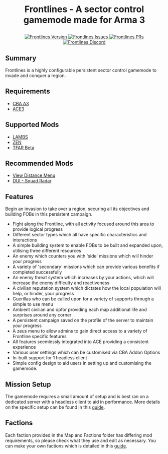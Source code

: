 # <p align="center">Frontlines - A sector control gamemode made for Arma 3</p>

<p align="center">
    <a href="https://github.com/DomT602/Frontlines/releases/latest">
        <img src="https://img.shields.io/github/v/release/DomT602/Frontlines" alt="Frontlines Version">
    </a>
    <a href="https://github.com/DomT602/Frontlines/issues">
        <img src="https://img.shields.io/github/issues/DomT602/Frontlines" alt="Frontlines Issues">
    </a>
    <a href="https://github.com/DomT602/Frontlines/pulls">
        <img src="https://img.shields.io/github/issues-pr/DomT602/Frontlines" alt="Frontlines PRs">
    </a>
    <a href="https://discord.gg/82tAKdsT79">
        <img src="https://img.shields.io/discord/908047463141761036" alt="Frontlines Discord">
    </a>
</p>

## Summary
Frontlines is a highly configurable persistent sector control gamemode to invade and conquer a region.

## Requirements
- <a href="https://steamcommunity.com/workshop/filedetails/?id=450814997">CBA A3</a>
- <a href="https://steamcommunity.com/workshop/filedetails/?id=463939057">ACE3</a>

## Supported Mods
- <a href="https://steamcommunity.com/sharedfiles/filedetails/?id=1858075458">LAMBS</a>
- <a href="https://steamcommunity.com/sharedfiles/filedetails/?id=1779063631">ZEN</a>
- <a href="https://steamcommunity.com/sharedfiles/filedetails/?id=894678801">TFAR Beta</a>

## Recommended Mods
- <a href="https://steamcommunity.com/sharedfiles/filedetails/?id=2512672547">View Distance Menu</a>
- <a href="https://steamcommunity.com/sharedfiles/filedetails/?id=1638341685">DUI - Squad Radar</a>

## Features
Begin an invasion to take over a region, securing all its objectives and building FOBs in this persistent campaign.
- Fight along the Frontline, with all activity focused around this area to provide logical progress
- Different sector types which all have specific characteristics and interactions
- A simple building system to enable FOBs to be built and expanded upon, utilising three different resources
- An enemy which counters you with 'side' missions which will hinder your progress
- A variety of 'secondary' missions which can provide various benefits if completed successfully
- An enemy threat system which increases by your actions, which will increase the enemy difficulty and reactiveness
- A civilian reputation system which dictates how the local population will help, or hinder, your progress
- Guerillas who can be called upon for a variety of supports through a simple to use menu
- Ambient civilian and opfor providing each map additional life and surprises around any corner
- A persistent campaign saved on the profile of the server to maintain your progress
- A zeus menu to allow admins to gain direct access to a variety of Frontline specific features
- All features seemlessly integrated into ACE providing a consistent experience
- Various user settings which can be customised via CBA Addon Options
- In-built support for 1 headless client
- Simple config design to aid users in setting up and customising the gamemode.

## Mission Setup
The gamemode requires a small amount of setup and is best ran on a dedicated server with a headless client to aid in performance. More details on the specific setup can be found in this <a href="https://github.com/DomT602/Frontlines/blob/main/Mission_Setup_Guide.md">guide</a>.

## Factions
Each faction provided in the Map and Factions folder has differing mod requirements, so please check what they use and edit as necessary. You can make your own factions which is detailed in this <a href="https://github.com/DomT602/Frontlines/blob/DomT602-patch-1/Map%20and%20Factions/New_Config_Map_Guide.md">guide</a>.
